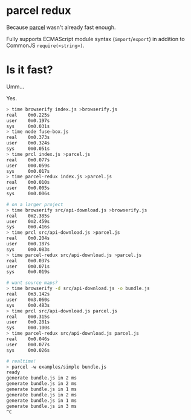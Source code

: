# parcel redux

Because [parcel](https://github.com/nathan/parcel#readme) wasn't already fast enough.

Fully supports ECMAScript module syntax (`import`/`export`) in addition to CommonJS `require(<string>)`.

# Is it fast?

Umm…

Yes.

```sh
> time browserify index.js >browserify.js
real    0m0.225s
user    0m0.197s
sys     0m0.031s
> time node fuse-box.js
real    0m0.373s
user    0m0.324s
sys     0m0.051s
> time prcl index.js >parcel.js
real    0m0.077s
user    0m0.059s
sys     0m0.017s
> time parcel-redux index.js >parcel.js
real    0m0.010s
user    0m0.005s
sys     0m0.006s

# on a larger project
> time browserify src/api-download.js >browserify.js
real    0m2.385s
user    0m2.459s
sys     0m0.416s
> time prcl src/api-download.js >parcel.js
real    0m0.204s
user    0m0.187s
sys     0m0.083s
> time parcel-redux src/api-download.js >parcel.js
real    0m0.037s
user    0m0.071s
sys     0m0.019s

# want source maps?
> time browserify -d src/api-download.js -o bundle.js
real    0m3.142s
user    0m3.060s
sys     0m0.483s
> time prcl src/api-download.js parcel.js
real    0m0.315s
user    0m0.281s
sys     0m0.100s
> time parcel-redux src/api-download.js parcel.js
real    0m0.046s
user    0m0.077s
sys     0m0.026s

# realtime!
> parcel -w examples/simple bundle.js
ready
generate bundle.js in 2 ms
generate bundle.js in 2 ms
generate bundle.js in 1 ms
generate bundle.js in 2 ms
generate bundle.js in 1 ms
generate bundle.js in 3 ms
^C
```

